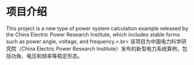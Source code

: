 # 项目介绍
This project is a new type of power system calculation example released by the China Electric Power Research Institute, which includes stable forms such as power angle, voltage, and frequency.<.br>
该项目为中国电力科学研究院（China Electric Power Research Institute）发布的新型电力系统算例，包括功角、电压和频率等稳定形态。
